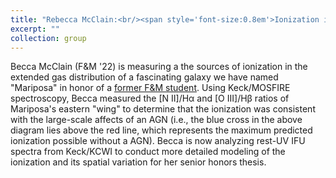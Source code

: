 ```yaml
---
title: "Rebecca McClain:<br/><span style='font-size:0.8em'>Ionization in the Circumgalactic Medium of Mariposa</span><span style='line-height:0.4em'><br/><br/></span><img src='/images/becca-profile.png' alt='Becca McClain / an diagram showing gas ionization'>"
excerpt: ""
collection: group
---
```


<!-- excerpt: "Ionization in the Circumgalactic Medium of Mariposa<br/>[<img src='/images/becca-profile.png' alt='Becca McClain'>](becca/)" -->

<!-- <img src='/images/becca-profile.png' alt='Becca McClain / an ionization diagram'> -->

Becca McClain (F&M '22) is measuring a the sources of ionization in the extended gas distribution of a fascinating galaxy we have named "Mariposa" in honor of a [former F&M student](https://ryantrainor.github.io/chente/). Using Keck/MOSFIRE spectroscopy, Becca measured the [N II]/H&alpha; and [O III]/H&beta; ratios of Mariposa's eastern "wing" to determine that the ionization was consistent with the large-scale affects of an AGN (i.e., the blue cross in the above diagram lies above the red line, which represents the maximum predicted ionization possible without a AGN). Becca is now analyzing rest-UV IFU spectra from Keck/KCWI to conduct more detailed modeling of the ionization and its spatial variation for her senior honors thesis.
